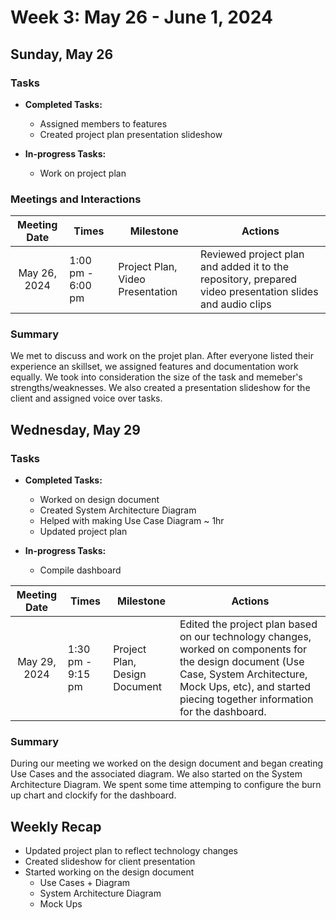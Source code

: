 # Week 3: May 26 - June 1, 2024

## Sunday, May 26

### Tasks
- **Completed Tasks:**
  - Assigned members to features
  - Created project plan presentation slideshow

- **In-progress Tasks:**
  - Work on project plan

### Meetings and Interactions
|  Meeting Date | Times | Milestone | Actions |
| :-------------: | ------------- |------------- |------------- |
| May 26, 2024 | 1:00 pm - 6:00 pm| Project Plan, Video Presentation| Reviewed project plan and added it to the repository, prepared video presentation slides and audio clips|

### Summary
We met to discuss and work on the projet plan. After everyone listed their experience an skillset, we assigned features and documentation work equally. We took into consideration the size of the task and memeber's strengths/weaknesses. We also created a presentation slideshow for the client and assigned voice over tasks. 

## Wednesday, May 29

### Tasks
- **Completed Tasks:**
  - Worked on design document
  - Created System Architecture Diagram
  - Helped with making Use Case Diagram ~ 1hr
  - Updated project plan
    
- **In-progress Tasks:**
  - Compile dashboard

|  Meeting Date | Times | Milestone | Actions |
| :-------------: | ------------- |------------- |------------- |
| May 29, 2024 | 1:30 pm - 9:15 pm| Project Plan, Design Document | Edited the project plan based on our technology changes, worked on components for the design document (Use Case, System Architecture, Mock Ups, etc), and started piecing together information for the dashboard. |

### Summary
During our meeting we worked on the design document and began creating Use Cases and the associated diagram. We also started on the System Architecture Diagram. We spent some time attemping to configure the burn up chart and clockify for the dashboard.

## Weekly Recap
- Updated project plan to reflect technology changes
- Created slideshow for client presentation
- Started working on the design document
  - Use Cases + Diagram
  - System Architecture Diagram
  - Mock Ups
